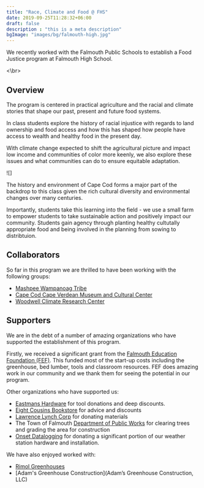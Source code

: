 ```yaml
---
title: "Race, Climate and Food @ FHS"
date: 2019-09-25T11:28:32+06:00
draft: false
description : "this is a meta description"
bgImage: "images/bg/falmouth-high.jpg"
---
```


We recently worked with the Falmouth Public Schools to establish a Food Justice program at Falmouth High School.

<\br>

## Overview

The program is centered in practical agriculture and the racial and climate stories that shape our past, present and future food systems.

In class students explore the history of racial injustice with regards to land ownership and food access and how this has shaped how people have access to wealth and healthy food in the present day.

With climate change expected to shift the agricultural picture and impact low income and communities of color more keenly, we also explore these issues and what communities can do to ensure equitable adaptation.

![]

The history and environment of Cape Cod forms a major part of the backdrop to this class given the rich cultural diversity and environmental changes over many centuries.

Importantly, students take this learning into the field - we use a small farm to empower students to take sustainable action and positively impact our community. Students gain agency through planting healthy cultutally appropriate food and being involved in the planning from sowing to distribtuion.

## Collaborators

So far in this program we are thrilled to have been working with the following groups:

* [Mashpee Wampanoag Tribe](https://mashpeewampanoagtribe-nsn.gov/)
* [Cape Cod Cape Verdean Museum and Cultural Center](https://capecodcvmuseum.org/)
* [Woodwell Climate Research Center](https://www.woodwellclimate.org)

## Supporters

We are in the debt of a number of amazing organizations who have supported the establishment of this program.

Firstly, we received a significant grant from the [Falmouth Education Foundation (FEF)](https://www.falmoutheducationfnd.org/). This funded most of the start-up costs including the greenhouse, bed lumber, tools and classroom resources. FEF does amazing work in our community and we thank them for seeing the potential in our program.

Other organizations who have supported us:

* [Eastmans Hardware](https://www.acehardware.com/store-details/14066) for tool donations and deep discounts.
* [Eight Cousins Bookstore](https://www.eightcousins.com/) for advice and discounts
* [Lawrence Lynch Corp](https://www.lawrencelynch.com/) for donating materials
* The Town of Falmouth [Department of Public Works](https://www.falmouthma.gov/157/Public-Works) for clearing trees and grading the area for construction
* [Onset Datalogging](https://www.onsetcomp.com/) for donating a significant portion of our weather station hardware and installation.

We have also enjoyed worked with:

* [Rimol Greenhouses](https://www.rimolgreenhouses.com/)
* [Adam's Greenhouse Construction](Adam’s Greenhouse Construction, LLC)
